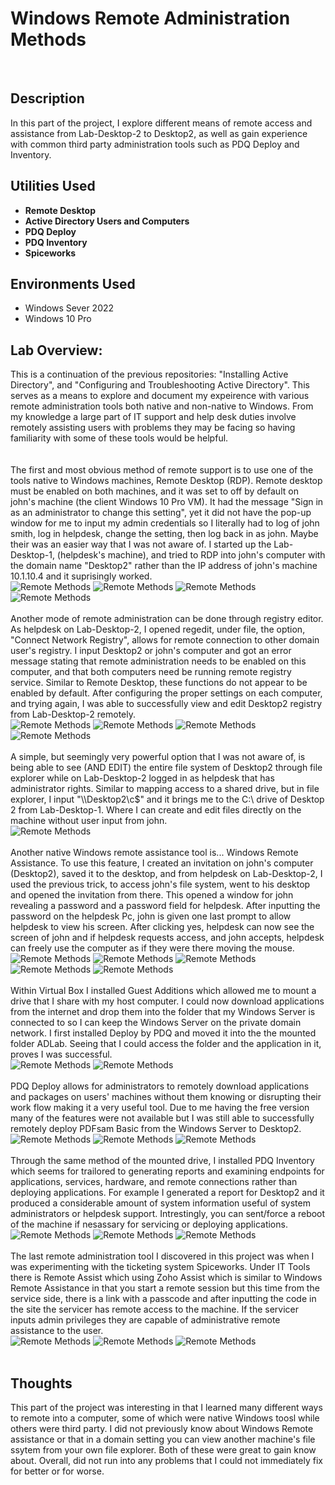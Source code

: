 <h1>Windows Remote Administration Methods</h1>

<br />
<h2>Description</h2>
In this part of the project, I explore different means of remote access and assistance from Lab-Desktop-2 to Desktop2, as well as gain experience with common third party administration tools such as PDQ Deploy and Inventory. <br/>

<h2>Utilities Used</h2>

- <b>Remote Desktop</b> 
- <b>Active Directory Users and Computers</b>
- <b>PDQ Deploy</b>
- <b>PDQ Inventory</b>
- <b>Spiceworks</b>

<h2>Environments Used </h2>

- </b>Windows Sever 2022 </b>
- </b>Windows 10 Pro</b>

<h2>Lab Overview:</h2>

<p align="center">

This is a continuation of the previous repositories: "Installing Active Directory", and "Configuring and Troubleshooting Active Directory". This serves as a means to explore and document my expeirence with various remote administration tools both native and non-native to Windows. From my knowledge a large part of IT support and help desk duties involve remotely assisting users with problems they may be facing so having familiarity with some of these tools would be helpful.<br/>
 <br/>
 <br/>
The first and most obvious method of remote support is to use one of the tools native to Windows machines, Remote Desktop (RDP). Remote desktop must be enabled on both machines, and it was set to off by default on john's machine (the client Windows 10 Pro VM). It had the message "Sign in as an administrator to change this setting", yet it did not have the pop-up window for me to input my admin credentials so I literally had to log of john smith, log in helpdesk, change the setting, then log back in as john. Maybe their was an easier way that I was not aware of. I started up the Lab-Desktop-1, (helpdesk's machine), and tried to RDP into john's computer with the domain name "Desktop2" rather than the IP address of john's machine 10.1.10.4 and it suprisingly worked. <br/>
<img src="https://github.com/user-attachments/assets/ec134ca9-bbea-4782-8c07-1d218f68fc23" alt="Remote Methods"/>
 <img src="https://github.com/user-attachments/assets/c1216232-0c18-487e-8365-4c8a43a9d4a9" alt="Remote Methods"/>
  <img src="https://github.com/user-attachments/assets/906065b4-f0e9-450e-8e1e-22db7cac63cc" alt="Remote Methods"/>
   <img src="https://github.com/user-attachments/assets/afbbbd17-1a74-4211-bfe9-202f7af07fc2" alt="Remote Methods"/>
<br />
<br />
Another mode of remote administration can be done through registry editor. As helpdesk on Lab-Desktop-2, I opened regedit, under file, the option, "Connect Network Registry", allows for remote connection to other domain user's registry. I input Desktop2 or john's computer and got an error message stating that remote administration needs to be enabled on this computer, and that both computers need be running remote registry service. Similar to Remote Desktop, these functions do not appear to be enabled by default. After configuring the proper settings on each computer, and trying again, I was able to successfully view and edit Desktop2 registry from Lab-Desktop-2 remotely.<br/>
<img src="https://github.com/user-attachments/assets/dc93ea58-db10-4f1d-892d-823a911eed3c" alt="Remote Methods"/>
 <img src="https://github.com/user-attachments/assets/29364794-3d21-489c-85d2-cd5755801e6a" alt="Remote Methods"/>
 <img src="https://github.com/user-attachments/assets/40098ad1-6b28-437d-b917-e09cd451b7fe" alt="Remote Methods"/>
 <img src="https://github.com/user-attachments/assets/bc9a3bba-1ffb-448a-bf30-0f228a78a26f" alt="Remote Methods"/>
<br />
<br />
A simple, but seemingly very powerful option that I was not aware of, is being able to see (AND EDIT) the entire file system of Desktop2 through file explorer while on Lab-Desktop-2 logged in as helpdesk that has administrator rights. Similar to mapping access to a shared drive, but in file explorer, I input "\\\Desktop2\c$" and it brings me to the C:\ drive of Desktop 2 from Lab-Desktop-1. Where I can create and edit files directly on the machine without user input from john.<br/>
<img src="https://github.com/user-attachments/assets/1fe179fb-66f0-4444-acd7-b1286f22f679" alt="Remote Methods"/>
<br />
<br />
Another native Windows remote assistance tool is... Windows Remote Assistance. To use this feature, I created an invitation on john's computer (Desktop2), saved it to the desktop, and from helpdesk on Lab-Desktop-2, I used the previous trick, to access john's file system, went to his desktop and opened the invitation from there. This opened a window for john revealing a password and a password field for helpdesk. After inputting the password on the helpdesk Pc, john is given one last prompt to allow helpdesk to view his screen. After clicking yes, helpdesk can now see the screen of john and if helpdesk requests access, and john accepts, helpdesk can freely use the computer as if they were there moving the mouse.<br/>
<img src="https://github.com/user-attachments/assets/f9d6eeb3-1bec-48a1-97cf-d5c851d8035c" alt="Remote Methods"/>
 <img src="https://github.com/user-attachments/assets/0bf15699-ff6b-4a6f-94fa-1625d650c8e9" alt="Remote Methods"/>
 <img src="https://github.com/user-attachments/assets/8bed95d0-60f0-48e1-82ac-ee853b558ba0" alt="Remote Methods"/>
 <img src="https://github.com/user-attachments/assets/542de3a9-cce5-4358-a686-b2968a69c6eb" alt="Remote Methods"/>
 <img src="https://github.com/user-attachments/assets/7bc54043-7553-4e64-87fb-fcdf73753012" alt="Remote Methods"/>
<br />
<br />
Within Virtual Box I installed Guest Additions which allowed me to mount a drive that I share with my host computer. I could now download applications from the internet and drop them into the folder that my Windows Server is connected to so I can keep the Windows Server on the private domain network. I first installed Deploy by PDQ and moved it into the the mounted folder ADLab. Seeing that I could access the folder and the application in it, proves I was successful.<br/>
<img src="https://github.com/user-attachments/assets/63773f46-c452-4027-9bbb-df76bc5130e5" alt="Remote Methods"/>
 <img src="https://github.com/user-attachments/assets/7c74e0e3-7093-4b91-af18-6726ef5b8bc2" alt="Remote Methods"/>
<br />
<br />
PDQ Deploy allows for administrators to remotely download applications and packages on users' machines without them knowing or disrupting their work flow making it a very useful tool. Due to me having the free version many of the features were not available but I was still able to successfully remotely deploy PDFsam Basic from the Windows Server to Desktop2.<br/>
<img src="https://github.com/user-attachments/assets/b28291fc-7cd5-424f-804e-7ae5bab0c87e" alt="Remote Methods"/>
 <img src="https://github.com/user-attachments/assets/6571b946-12b3-49b2-b63c-26abe2fa02c5" alt="Remote Methods"/>
 <img src="https://github.com/user-attachments/assets/1d0f9c58-d613-4c1c-86c5-2c8f26c0cbf8" alt="Remote Methods"/>
<br />
<br />
Through the same method of the mounted drive, I installed PDQ Inventory which seems for trailored to generating reports and examining endpoints for applications, services, hardware, and remote connections rather than deploying applications. For example I generated a report for Desktop2 and it produced a considerable amount of system information useful of system administrators or helpdesk support. Intrestingly, you can sent/force a reboot of the machine if nesassary for servicing or deploying applications.<br/>
<img src="https://github.com/user-attachments/assets/a08a1452-871b-42d5-a528-3d6a16737693" alt="Remote Methods"/>
 <img src="https://github.com/user-attachments/assets/32f71d4f-15cc-42e0-89d2-d349b8b96ab6" alt="Remote Methods"/>
 <img src="https://github.com/user-attachments/assets/0deb4a21-7e2b-4ef3-91b0-f4fc7fbc60d5" alt="Remote Methods"/>
<br />
<br />
The last remote administration tool I discovered in this project was when I was experimenting with the ticketing system Spiceworks. Under IT Tools there is Remote Assist which using Zoho Assist which is similar to Windows Remote Assistance in that you start a remote session but this time from the service side, there is a link with a passcode and after inputting the code in the site the servicer has remote access to the machine. If the servicer inputs admin privileges they are capable of administrative remote assistance to the user.<br/>
<img src="https://github.com/user-attachments/assets/aa2890c6-0d83-4c24-a2dd-f705ba2810d4" alt="Remote Methods"/>
 <img src="https://github.com/user-attachments/assets/1f834445-4ea3-472b-a688-6d9c0cbb04e2" alt="Remote Methods"/>
 <img src="https://github.com/user-attachments/assets/2efee80e-1b47-4503-85e4-a99eefd9de4d" alt="Remote Methods"/>
<br />
<br />



<h2>Thoughts</h2>
This part of the project was interesting in that I learned many different ways to remote into a computer, some of which were native Windows toosl while others were third party. I did not previously know about Windows Remote assistance or that in a domain setting you can view another machine's file ssytem from your own file explorer. Both of these were great to gain know about. Overall, did not run into any problems that I could not immediately fix for better or for worse. 
<!--
 ```diff
- text in red
+ text in green
! text in orange
# text in gray
@@ text in purple (and bold)@@
```
--!>
